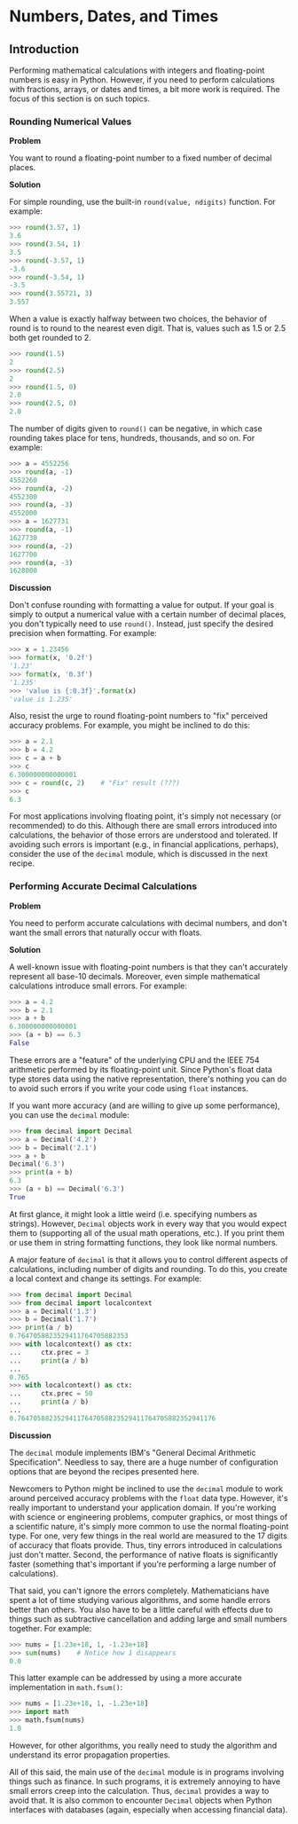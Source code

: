 # Numbers, Dates, and Times 

## Introduction

Performing mathematical calculations with integers and floating-point 
numbers is easy in Python. However, if you need to perform calculations 
with fractions, arrays, or dates and times, a bit more work is required. 
The focus of this section is on such topics.

### Rounding Numerical Values

**Problem**

You want to round a floating-point number to a fixed number of decimal 
places.

**Solution**

For simple rounding, use the built-in `round(value, ndigits)` function. 
For example:

```python
>>> round(3.57, 1)
3.6
>>> round(3.54, 1)
3.5
>>> round(-3.57, 1)
-3.6
>>> round(-3.54, 1)
-3.5
>>> round(3.55721, 3)
3.557
```

When a value is exactly halfway between two choices, the behavior of 
round is to round to the nearest even digit. That is, values such as 1.5 
or 2.5 both get rounded to 2.

```python
>>> round(1.5)
2
>>> round(2.5)
2
>>> round(1.5, 0)
2.0
>>> round(2.5, 0)
2.0
```

The number of digits given to `round()` can be negative, in which case 
rounding takes place for tens, hundreds, thousands, and so on. For 
example:

```python
>>> a = 4552256
>>> round(a, -1)
4552260
>>> round(a, -2)
4552300
>>> round(a, -3)
4552000
>>> a = 1627731
>>> round(a, -1)
1627730
>>> round(a, -2)
1627700
>>> round(a, -3)
1628000
```

**Discussion**

Don't confuse rounding with formatting a value for output. If your goal 
is simply to output a numerical value with a certain number of decimal 
places, you don't typically need to use `round()`. Instead, just specify 
the desired precision when formatting. For example:

```python
>>> x = 1.23456
>>> format(x, '0.2f')
'1.23'
>>> format(x, '0.3f')
'1.235'
>>> 'value is {:0.3f}'.format(x)
'value is 1.235'
```

Also, resist the urge to round floating-point numbers to "fix" perceived 
accuracy problems. For example, you might be inclined to do this:

```python
>>> a = 2.1
>>> b = 4.2
>>> c = a + b
>>> c
6.300000000000001
>>> c = round(c, 2)    # "Fix" result (???)
>>> c
6.3
```

For most applications involving floating point, it's simply not 
necessary (or recommended) to do this. Although there are small errors 
introduced into calculations, the behavior of those errors are 
understood and tolerated. If avoiding such errors is important (e.g., in 
financial applications, perhaps), consider the use of the `decimal` 
module, which is discussed in the next recipe.

### Performing Accurate Decimal Calculations

**Problem**

You need to perform accurate calculations with decimal numbers, and 
don't want the small errors that naturally occur with floats.

**Solution**

A well-known issue with floating-point numbers is that they can't 
accurately represent all base-10 decimals. Moreover, even simple 
mathematical calculations introduce small errors. For example:

```python
>>> a = 4.2
>>> b = 2.1
>>> a + b
6.300000000000001
>>> (a + b) == 6.3
False
```

These errors are a "feature" of the underlying CPU and the IEEE 754 
arithmetic performed by its floating-point unit. Since Python's float 
data type stores data using the native representation, there's nothing 
you can do to avoid such errors if you write your code using `float` 
instances.

If you want more accuracy (and are willing to give up some performance), 
you can use the `decimal` module:

```python
>>> from decimal import Decimal
>>> a = Decimal('4.2')
>>> b = Decimal('2.1')
>>> a + b
Decimal('6.3')
>>> print(a + b)
6.3
>>> (a + b) == Decimal('6.3')
True
```

At first glance, it might look a little weird (i.e. specifying numbers 
as strings). However, `Decimal` objects work in every way that you would 
expect them to (supporting all of the usual math operations, etc.). If 
you print them or use them in string formatting functions, they look 
like normal numbers.

A major feature of `decimal` is that it allows you to control different 
aspects of calculations, including number of digits and rounding. To do 
this, you create a local context and change its settings. For example:

```python
>>> from decimal import Decimal
>>> from decimal import localcontext
>>> a = Decimal('1.3')
>>> b = Decimal('1.7')
>>> print(a / b)
0.7647058823529411764705882353
>>> with localcontext() as ctx:
...     ctx.prec = 3
...     print(a / b)
... 
0.765
>>> with localcontext() as ctx:
...     ctx.prec = 50
...     print(a / b)
... 
0.76470588235294117647058823529411764705882352941176
```

**Discussion**

The `decimal` module implements IBM's "General Decimal Arithmetic 
Specification". Needless to say, there are a huge number of 
configuration options that are beyond the recipes presented here.

Newcomers to Python might be inclined to use the `decimal` module to 
work around perceived accuracy problems with the `float` data type. 
However, it's really important to understand your application domain. If 
you're working with science or engineering problems, computer graphics, 
or most things of a scientific nature, it's simply more common to use 
the normal floating-point type. For one, very few things in the real 
world are measured to the 17 digits of accuracy that floats provide. 
Thus, tiny errors introduced in calculations just don't matter. Second, 
the performance of native floats is significantly faster (something 
that's important if you're performing a large number of calculations).

That said, you can't ignore the errors completely. Mathematicians have 
spent a lot of time studying various algorithms, and some handle errors 
better than others. You also have to be a little careful with effects 
due to things such as subtractive cancellation and adding large and 
small numbers together. For example:

```python
>>> nums = [1.23e+18, 1, -1.23e+18]
>>> sum(nums)    # Notice how 1 disappears
0.0
```

This latter example can be addressed by using a more accurate 
implementation in `math.fsum()`:

```python
>>> nums = [1.23e+18, 1, -1.23e+18]
>>> import math
>>> math.fsum(nums)
1.0
```

However, for other algorithms, you really need to study the algorithm 
and understand its error propagation properties.

All of this said, the main use of the `decimal` module is in programs 
involving things such as finance. In such programs, it is extremely 
annoying to have small errors creep into the calculation. 
Thus, `decimal` provides a way to avoid that. It is also common to 
encounter `Decimal` objects when Python interfaces with databases 
(again, especially when accessing financial data).
